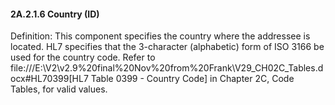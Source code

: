 #### 2A.2.1.6 Country (ID)

Definition: This component specifies the country where the addressee is located. HL7 specifies that the 3-character (alphabetic) form of ISO 3166 be used for the country code. Refer to file:///E:\V2\v2.9%20final%20Nov%20from%20Frank\V29_CH02C_Tables.docx#HL70399[HL7 Table 0399 - Country Code] in Chapter 2C, Code Tables, for valid values.
